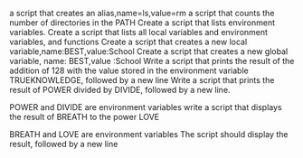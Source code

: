 a script that creates an alias,name=ls,value=rm
a script that counts the number of directories in the PATH
Create a script that lists environment variables.
Create a script that lists all local variables and environment variables, and functions
Create a script that creates a new local variable,name:BEST,value:School
Create a script that creates a new global variable, name: BEST,value :School
Write a script that prints the result of the addition of 128 with the value stored in the environment variable TRUEKNOWLEDGE, followed by a new line
Write a script that prints the result of POWER divided by DIVIDE, followed by a new line.

POWER and DIVIDE are environment variables
write a script that displays the result of BREATH to the power LOVE

BREATH and LOVE are environment variables
The script should display the result, followed by a new line
